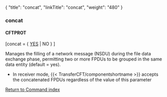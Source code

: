 {
    "title": "concat",
    "linkTitle": "concat",
    "weight": "480"
}<span id="concat"></span>

### concat

#### CFTPROT

\[concat = { <u>YES</u> | NO } \]

Manages the filling of a network message (NSDU) during the file data
exchange phase, permitting two or more FPDUs to be grouped in the same
data entity (default = yes).

-   In receiver mode, {{< TransferCFT/componentshortname >}} accepts
    the concatenated FPDUs regardless of the value of this parameter

[Return to Command index](../../)
